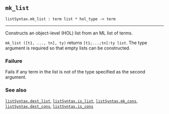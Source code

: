 ## `mk_list`

``` hol4
listSyntax.mk_list : term list * hol_type -> term
```

------------------------------------------------------------------------

Constructs an object-level (HOL) list from an ML list of terms.

`mk_list ([t1, ..., tn], ty)` returns `[t1;...;tn]:ty list`. The type
argument is required so that empty lists can be constructed.

### Failure

Fails if any term in the list is not of the type specified as the second
argument.

### See also

[`listSyntax.dest_list`](#listSyntax.dest_list),
[`listSyntax.is_list`](#listSyntax.is_list),
[`listSyntax.mk_cons`](#listSyntax.mk_cons),
[`listSyntax.dest_cons`](#listSyntax.dest_cons),
[`listSyntax.is_cons`](#listSyntax.is_cons)
